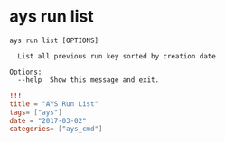 # ays run list

```shell
ays run list [OPTIONS]

  List all previous run key sorted by creation date

Options:
  --help  Show this message and exit.
```

```toml
!!!
title = "AYS Run List"
tags= ["ays"]
date = "2017-03-02"
categories= ["ays_cmd"]
```
